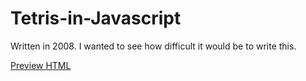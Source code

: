 Tetris-in-Javascript
====================

Written in 2008. I wanted to see how difficult it would be to write this.

[Preview HTML](https://rawgithub.com/thomas4019/Tetris-in-Javascript/master/Tetris.html)